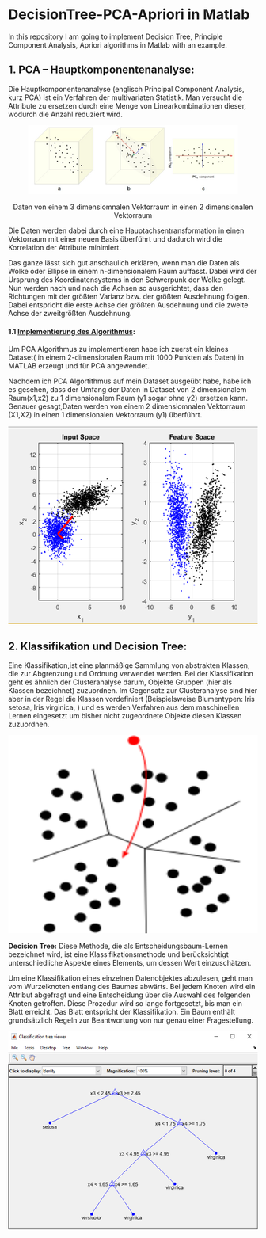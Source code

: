 # DecisionTree-PCA-Apriori in Matlab
 In this repository I am going to implement Decision Tree, Principle Component Analysis, Apriori algorithms in Matlab with an example.

## 1. PCA – Hauptkomponentenanalyse: 

Die Hauptkomponentenanalyse (englisch Principal Component Analysis, kurz PCA) ist ein Verfahren der multivariaten Statistik. 
Man versucht die Attribute zu ersetzen durch eine Menge von Linearkombinationen dieser, wodurch die Anzahl reduziert wird.

<figure class="image">
  <img src="./img/1.png">
</figure>

<p align="center">
  Daten von einem 3 dimensiomnalen Vektorraum in einen 2 dimensionalen Vektorraum
</p>

Die Daten werden dabei durch eine Hauptachsentransformation in einen Vektorraum mit einer neuen Basis überführt und dadurch wird die Korrelation der Attribute minimiert.

Das ganze lässt sich gut anschaulich erklären, wenn man die Daten als Wolke oder Ellipse in einem n-dimensionalem Raum auffasst. Dabei wird der Ursprung des Koordinatensystems in den Schwerpunk der Wolke gelegt. Nun werden nach und nach die Achsen so ausgerichtet, dass den Richtungen mit der größten Varianz bzw. der größten Ausdehnung folgen. Dabei entspricht die erste Achse der größten Ausdehnung und die zweite Achse der zweitgrößten Ausdehnung.


#### 1.1 [Implementierung des Algorithmus](https://github.com/A2Amir/DecisionTree-PCA-Apriori-in-Matlab/tree/master/PCA):

Um PCA Algorithmus zu implementieren habe ich zuerst ein kleines Dataset( in einem 2-dimensionalen Raum mit 1000 Punkten als Daten) in MATLAB erzeugt und für PCA angewendet.

Nachdem ich PCA Algortithmus auf mein Dataset ausgeübt habe, habe ich es gesehen, dass der Umfang der Daten in Dataset von 2 dimensionalem Raum(x1,x2) zu 1 dimensionalem Raum (y1 sogar ohne y2) ersetzen kann. Genauer gesagt,Daten werden von einem 2 dimensiomnalen Vektorraum (X1,X2)  in einen 1 dimensionalen Vektorraum (y1) überführt.


 <p align="right"> <img src="./img/2.png" style="right;" alt=" Implementierung des Algorithmus" width="600" height="400"> </p> 

## 2. Klassifikation und Decision Tree:

Eine Klassifikation,ist eine planmäßige Sammlung von abstrakten Klassen, die zur Abgrenzung und Ordnung verwendet werden.
Bei der Klassifikation geht es ähnlich der Clusteranalyse darum, Objekte Gruppen (hier als Klassen bezeichnet) zuzuordnen. Im Gegensatz zur Clusteranalyse sind hier aber in der Regel die Klassen vordefiniert (Beispielsweise Blumentypen: Iris setosa, Iris virginica, ) und es werden Verfahren aus dem maschinellen Lernen eingesetzt um bisher nicht zugeordnete Objekte diesen Klassen zuzuordnen.
 <p align="right"> <img src="./img/3.png" style="right;" alt=" Klassifikation und Decision Tree:" width="600" height="400"> </p> 

**Decision Tree:**
Diese Methode, die als Entscheidungsbaum-Lernen bezeichnet wird, ist eine Klassifikationsmethode und berücksichtigt unterschiedliche Aspekte eines Elements, um dessen Wert einzuschätzen.


Um eine Klassifikation eines einzelnen Datenobjektes abzulesen, geht man vom Wurzelknoten entlang des Baumes abwärts. Bei jedem Knoten wird ein Attribut abgefragt und eine Entscheidung über die Auswahl des folgenden Knoten getroffen. Diese Prozedur wird so lange fortgesetzt, bis man ein Blatt erreicht. Das Blatt entspricht der Klassifikation. Ein Baum enthält grundsätzlich Regeln zur Beantwortung von nur genau einer Fragestellung.

 <p align="right"> <img src="./img/5.png" style="right;" alt=" Decision Tree:" width="600" height="400"> </p> 



